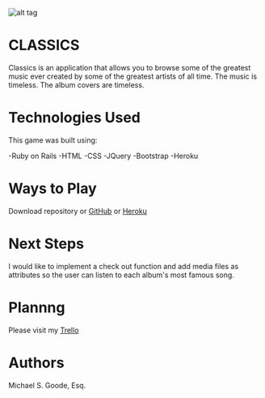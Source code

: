 

![alt tag](https://i.imgur.com/pPHKVq7.png)

# CLASSICS

Classics is an application that allows you to browse some of the greatest music ever created by some of the greatest artists of all time. The music is timeless. The album covers are timeless.

# Technologies Used 
    
This game was built using:

-Ruby on Rails
-HTML
-CSS
-JQuery
-Bootstrap
-Heroku

# Ways to Play

Download repository
or
[GitHub](https://github.com/mgoode05/shop.git)
or
[Heroku](https://ancient-dusk-83552.herokuapp.com/sessions/new)

# Next Steps

I would like to implement a check out function and add media files as attributes so the user can listen to each album's most famous song.

# Plannng

Please visit my [Trello](https://trello.com/b/omVEu5W3/shop)

# Authors

Michael S. Goode, Esq.
